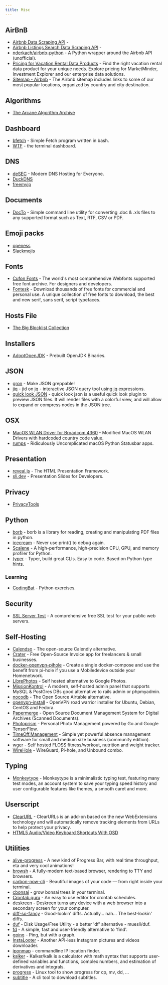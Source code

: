 ```yaml
---
title: Misc
---
```


## AirBnB
- [Airbnb Data Scraping API](https://www.airbnb.com/sitemaps/v2) -
- [Airbnb Listings Search Data Scraping API](https://www.airbnb.com/sitemaps/v2) -
- [nderkach/airbnb-python](https://www.airbnb.com/sitemaps/v2) - A Python wrapper around the Airbnb API (unofficial).
- [Pricing for Vacation Rental Data Products](https://www.airbnb.com/sitemaps/v2) - Find the right vacation rental data product for your unique needs. Explore pricing for MarketMinder, Investment Explorer and our enterprise data solutions.
- [Sitemap - Airbnb](https://www.airbnb.com/sitemaps/v2) - The Airbnb sitemap includes links to some of our most popular locations, organized by country and city destination.

## Algorithms
- [The Arcane Algorithm Archive](https://www.algorithm-archive.org)

## Dashboard
- [bfetch](https://gitlab.com/nautilor/bfetch) - Simple Fetch program written in bash.
- [WTF](https://wtfutil.com) - the terminal dashboard.

## DNS
- [deSEC](https://desec.io) - Modern DNS Hosting for Everyone.
- [DuckDNS](https://www.duckdns.org)
- [freemyip](https://www.freemyip.com)

## Documents
- [DocTo](https://github.com/tobya/DocTo) - Simple command line utility for converting .doc & .xls files to any supported format such as Text, RTF, CSV or PDF.

## Emoji packs
- [openess](https://emoji.openess.dev)
- [Slackmojis](https://slackmojis.com)

## Fonts
- [Cufon Fonts](https://www.cufonfonts.com/) - The world's most comprehensive Webfonts supported free font archive. For designers and developers.
- [Fontesk](https://fontesk.com/) - Download thousands of free fonts for commercial and personal use. A unique collection of free fonts to download, the best and new serif, sans serif, script typefaces.

## Hosts File
- [The Big Blocklist Collection](https://firebog.net)

## Installers
- [AdoptOpenJDK](https://adoptopenjdk.net) - Prebuilt OpenJDK Binaries.

## JSON
- [gron](https://github.com/tomnomnom/gron) - Make JSON greppable!
- [jiq](https://github.com/fiatjaf/jiq) - jid on jq - interactive JSON query tool using jq expressions.
- [quick look JSON](http://www.sagtau.com/quicklookjson.html) - quick look json is a useful quick look plugin to preview JSON files. It will render files with a colorful view, and will allow to expand or compress nodes in the JSON tree.

## OSX
- [MacOS WLAN Driver for Broadcom 4360](https://github.com/alessandro893/MacOS-WLAN-Driver) - Modified MacOS WLAN Drivers with hardcoded country code value.
- [rumps](https://github.com/jaredks/rumps) - Ridiculously Uncomplicated macOS Python Statusbar apps.

## Presentation
- [reveal.js](https://revealjs.com) - The HTML Presentation Framework.
- [sli.dev](https://sli.dev) - Presentation Slides for Developers.

## Privacy
- [PrivacyTools](https://www.privacytools.io)

## Python
- [borb](https://github.com/jorisschellekens/borb) - borb is a library for reading, creating and manipulating PDF files in python.
- [icecream](https://github.com/gruns/icecream) - Never use print() to debug again.
- [Scalene](https://github.com/plasma-umass/scalene) - A high-performance, high-precision CPU, GPU, and memory profiler for Python.
- [typer](https://github.com/tiangolo/typer) - Typer, build great CLIs. Easy to code. Based on Python type hints.

### Learning
- [CodingBat](https://codingbat.com/python) - Python exercises.


## Security
- [SSL Server Test](https://www.ssllabs.com/ssltest/) - A comprehensive free SSL test for your public web servers.

## Self-Hosting
- [Calendso](https://calendso.com) - The open-source Calendly alternative.
- [Crater](https://craterapp.com) - Free Open-Source Invoice app for freelancers & small businesses.
- [docker-openvpn-pihole](https://github.com/mr-bolle/docker-openvpn-pihole) - Create a single docker-compose and use the benefit from pi-hole if you use a Mobiledevice outside your Homenetwork.
- [LibrePhotos](https://github.com/LibrePhotos/librephotos) - Self hosted alternative to Google Photos.
- [MissionKontrol](https://github.com/Mission-Kontrol/MissionKontrol) - A modern, self-hosted admin panel that supports MySQL & PostGres DBs good alternative to rails admin or phpmyadmin.
- [nocodb](https://github.com/nocodb/nocodb) - The Open Source Airtable alternative.
- [openvpn-install](https://github.com/Nyr/openvpn-install) - OpenVPN road warrior installer for Ubuntu, Debian, CentOS and Fedora.
- [Papermerge](https://github.com/ciur/papermerge) - Open Source Document Management System for Digital Archives (Scanned Documents).
- [Photoprism](https://github.com/photoprism/photoprism) - Personal Photo Management powered by Go and Google TensorFlow.
- [TimeOff.Management](https://github.com/timeoff-management/timeoff-management-application) - Simple yet powerful absence management software for small and medium size business (community edition).
- [wger](https://github.com/wger-project/docker) - Self hosted FLOSS fitness/workout, nutrition and weight tracker.
- [WireHole](https://github.com/IAmStoxe/wirehole) - WireGuard, Pi-hole, and Unbound combo.

## Typing
- [Monkeytype](https://monkeytype.com) - Monkeytype is a minimalistic typing test, featuring many test modes, an account system to save your typing speed history and user configurable features like themes, a smooth caret and more.


## Userscript
- [ClearURL](https://github.com/ClearURLs/Addon/) - ClearURLs is an add-on based on the new WebExtensions technology and will automatically remove tracking elements from URLs to help protect your privacy.
- [HTML5 Audio/Video Keyboard Shortcuts With OSD](https://greasyfork.org/en/scripts/390508-html5-audio-video-keyboard-shortcuts-with-osd)

## Utilities
- [alive-progress](https://github.com/rsalmei/alive-progress) - A new kind of Progress Bar, with real time throughput, eta and very cool animations!
- [browsh](https://github.com/browsh-org/browsh) - A fully-modern text-based browser, rendering to TTY and browsers.
- [carbon-now-cli](https://github.com/mixn/carbon-now-cli) - Beautiful images of your code — from right inside your terminal.
- [cbonsai](https://gitlab.com/jallbrit/cbonsai) - grow bonsai trees in your terminal.
- [Crontab.guru](https://crontab.guru/) - An easy to use editor for crontab schedules.
- [deskreen](https://github.com/pavlobu/deskreen) - Deskreen turns any device with a web browser into a secondary screen for your computer.
- [diff-so-fancy](https://github.com/so-fancy/diff-so-fancy) - Good-lookin' diffs. Actually… nah… The best-lookin' diffs.
- [duf](https://github.com/muesli/duf) - Disk Usage/Free Utility - a better 'df' alternative - muesli/duf.
- [fd](https://github.com/sharkdp/fd) - A simple, fast and user-friendly alternative to 'find'.
- [gping](https://github.com/orf/gping) - Ping, but with a graph.
- [InstaLooter](https://github.com/althonos/InstaLooter) - Another API-less Instagram pictures and videos downloader.
- [iponmap](https://github.com/nogizhopaboroda/iponmap) - commandline IP location finder.
- [kalker](https://github.com/PaddiM8/kalker) - Kalker/kalk is a calculator with math syntax that supports user-defined variables and functions, complex numbers, and estimation of derivatives and integrals.
- [progress](https://github.com/Xfennec/progress) - Linux tool to show progress for cp, mv, dd, ...
- [subtitle](https://github.com/ihciah/subtitle) - A cli tool to download subtitles.
